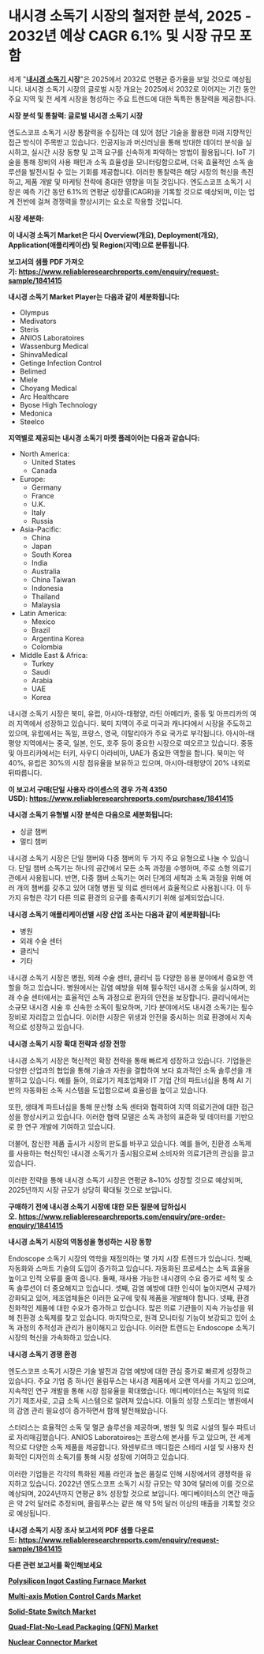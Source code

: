 <p><h1>내시경 소독기 시장의 철저한 분석, 2025 - 2032년 예상 CAGR 6.1% 및 시장 규모 포함</h1></p><p>세계 "<strong><a href="https://www.reliableresearchreports.com/endoscope-disinfectors-r1841415?utm_campaign=106&utm_medium=8&utm_source=Github&utm_content=ia&utm_term=13022025&utm_id=endoscope-disinfectors">내시경 소독기&nbsp;</a></strong><strong>시장</strong>"은 2025에서 2032로 연평균 증가율을 보일 것으로 예상됩니다. 내시경 소독기 시장의 글로벌 시장 개요는 2025에서 2032로 이어지는 기간 동안 주요 지역 및 전 세계 시장을 형성하는 주요 트렌드에 대한 독특한 통찰력을 제공합니다.</p>
<p><strong>시장 분석 및 통찰력: 글로벌 내시경 소독기 시장</strong></p>
<p><p>엔도스코프 소독기 시장 통찰력을 수집하는 데 있어 첨단 기술을 활용한 미래 지향적인 접근 방식이 주목받고 있습니다. 인공지능과 머신러닝을 통해 방대한 데이터 분석을 실시하고, 실시간 시장 동향 및 고객 요구를 신속하게 파악하는 방법이 활용됩니다. IoT 기술을 통해 장비의 사용 패턴과 소독 효율성을 모니터링함으로써, 더욱 효율적인 소독 솔루션을 발전시킬 수 있는 기회를 제공합니다. 이러한 통찰력은 해당 시장의 혁신을 촉진하고, 제품 개발 및 마케팅 전략에 중대한 영향을 미칠 것입니다. 엔도스코프 소독기 시장은 예측 기간 동안 6.1%의 연평균 성장률(CAGR)을 기록할 것으로 예상되며, 이는 업계 전반에 걸쳐 경쟁력을 향상시키는 요소로 작용할 것입니다.</p><a href="%7CAUTHORITHY_DOMAIN_URL%7C?utm_campaign=106&utm_medium=8&utm_source=Github&utm_content=ia&utm_term=13022025&utm_id=endoscope-disinfectors"></a></p>
<p><strong>시장 세분화:</strong></p>
<p><strong>이 내시경 소독기 Market은 다시 Overview(개요), Deployment(개요), Application(애플리케이션) 및 Region(지역)으로 분류됩니다.</strong></p>
<p><strong>보고서의 샘플 PDF 가져오기:&nbsp;<a href="https://www.reliableresearchreports.com/enquiry/request-sample/1841415?utm_campaign=106&utm_medium=8&utm_source=Github&utm_content=ia&utm_term=13022025&utm_id=endoscope-disinfectors">https://www.reliableresearchreports.com/enquiry/request-sample/1841415</a></strong><strong></strong></p>
<p><strong>내시경 소독기 Market Player는 다음과 같이 세분화됩니다:</strong></p>
<p><ul><li>Olympus</li><li>Medivators</li><li>Steris</li><li>ANIOS Laboratoires</li><li>Wassenburg Medical</li><li>ShinvaMedical</li><li>Getinge Infection Control</li><li>Belimed</li><li>Miele</li><li>Choyang Medical</li><li>Arc Healthcare</li><li>Byose High Technology</li><li>Medonica</li><li>Steelco</li></ul></p>
<p><strong>지역별로 제공되는 내시경 소독기 마켓 플레이어는 다음과 같습니다:</strong></p>
<p><ul>
    <li>
        North America:
        <ul>
            <li>United States</li>
            <li>Canada</li>
        </ul>
    </li>
    <li>
        Europe:
        <ul>
            <li>Germany</li>
            <li>France</li>
            <li>U.K.</li>
            <li>Italy</li>
            <li>Russia</li>
        </ul>
    </li>
    <li>
        Asia-Pacific:
        <ul>
            <li>China</li>
            <li>Japan</li>
            <li>South Korea</li>
            <li>India</li>
            <li>Australia</li>
            <li>China Taiwan</li>
            <li>Indonesia</li>
            <li>Thailand</li>
            <li>Malaysia</li>
        </ul>
    </li>
    <li>
        Latin America:
        <ul>
            <li>Mexico</li>
            <li>Brazil</li>
            <li>Argentina Korea</li>
            <li>Colombia</li>
        </ul>
    </li>
    <li>
        Middle East & Africa:
        <ul>
            <li>Turkey</li>
            <li>Saudi</li>
            <li>Arabia</li>
            <li>UAE</li>
            <li>Korea</li>
        </ul>
    </li>
    </ul></p>
<p><p>내시경 소독기 시장은 북미, 유럽, 아시아-태평양, 라틴 아메리카, 중동 및 아프리카의 여러 지역에서 성장하고 있습니다. 북미 지역이 주로 미국과 캐나다에서 시장을 주도하고 있으며, 유럽에서는 독일, 프랑스, 영국, 이탈리아가 주요 국가로 부각됩니다. 아시아-태평양 지역에서는 중국, 일본, 인도, 호주 등이 중요한 시장으로 떠오르고 있습니다. 중동 및 아프리카에서는 터키, 사우디 아라비아, UAE가 중요한 역할을 합니다. 북미는 약 40%, 유럽은 30%의 시장 점유율을 보유하고 있으며, 아시아-태평양이 20% 내외로 뒤따릅니다.</p></p>
<p><strong>이 보고서 구매(단일 사용자 라이센스의 경우 가격 4350 USD):&nbsp;<a href="https://www.reliableresearchreports.com/purchase/1841415?utm_campaign=106&utm_medium=8&utm_source=Github&utm_content=ia&utm_term=13022025&utm_id=endoscope-disinfectors">https://www.reliableresearchreports.com/purchase/1841415</a></strong></p>
<p><strong>내시경 소독기 유형별 시장 분석은 다음으로 세분화됩니다:</strong></p>
<p><ul><li>싱글 챔버</li><li>멀티 챔버</li></ul></p>
<p><p>내시경 소독기 시장은 단일 챔버와 다중 챔버의 두 가지 주요 유형으로 나눌 수 있습니다. 단일 챔버 소독기는 하나의 공간에서 모든 소독 과정을 수행하며, 주로 소형 의료기관에서 사용됩니다. 반면, 다중 챔버 소독기는 여러 단계의 세척과 소독 과정을 위해 여러 개의 챔버를 갖추고 있어 대형 병원 및 의료 센터에서 효율적으로 사용됩니다. 이 두 가지 유형은 각기 다른 의료 환경의 요구를 충족시키기 위해 설계되었습니다.</p></p>
<p><strong>내시경 소독기 애플리케이션별 시장 산업 조사는 다음과 같이 세분화됩니다:</strong></p>
<p><ul><li>병원</li><li>외래 수술 센터</li><li>클리닉</li><li>기타</li></ul></p>
<p><p>내시경 소독기 시장은 병원, 외래 수술 센터, 클리닉 등 다양한 응용 분야에서 중요한 역할을 하고 있습니다. 병원에서는 감염 예방을 위해 필수적인 내시경 소독을 실시하며, 외래 수술 센터에서는 효율적인 소독 과정으로 환자의 안전을 보장합니다. 클리닉에서는 소규모 내시경 시술 후 신속한 소독이 필요하며, 기타 분야에서도 내시경 소독기는 필수 장비로 자리잡고 있습니다. 이러한 시장은 위생과 안전을 중시하는 의료 환경에서 지속적으로 성장하고 있습니다.</p></p>
<p><strong>내시경 소독기 시장 확대 전략과 성장 전망</strong></p>
<p><p>내시경 소독기 시장은 혁신적인 확장 전략을 통해 빠르게 성장하고 있습니다. 기업들은 다양한 산업과의 협업을 통해 기술과 자원을 결합하여 보다 효과적인 소독 솔루션을 개발하고 있습니다. 예를 들어, 의료기기 제조업체와 IT 기업 간의 파트너십을 통해 AI 기반의 자동화된 소독 시스템을 도입함으로써 효율성을 높이고 있습니다. </p><p>또한, 생태계 파트너십을 통해 분산형 소독 센터와 협력하여 지역 의료기관에 대한 접근성을 향상시키고 있습니다. 이러한 협력 모델은 소독 과정의 표준화 및 데이터를 기반으로 한 연구 개발에 기여하고 있습니다. </p><p>더불어, 참신한 제품 출시가 시장의 판도를 바꾸고 있습니다. 예를 들어, 친환경 소독제를 사용하는 혁신적인 내시경 소독기가 출시됨으로써 소비자와 의료기관의 관심을 끌고 있습니다. </p><p>이러한 전략을 통해 내시경 소독기 시장은 연평균 8~10% 성장할 것으로 예상되며, 2025년까지 시장 규모가 상당히 확대될 것으로 보입니다.</p></p>
<p><strong>구매하기 전에 내시경 소독기 시장에 대한 모든 질문에 답하십시오.&nbsp;<a href="https://www.reliableresearchreports.com/enquiry/pre-order-enquiry/1841415?utm_campaign=106&utm_medium=8&utm_source=Github&utm_content=ia&utm_term=13022025&utm_id=endoscope-disinfectors">https://www.reliableresearchreports.com/enquiry/pre-order-enquiry/1841415</a></strong><strong></strong></p>
<p><strong>내시경 소독기 시장의 역동성을 형성하는 시장 동향</strong></p>
<p><p>Endoscope 소독기 시장의 역학을 재정의하는 몇 가지 시장 트렌드가 있습니다. 첫째, 자동화와 스마트 기술의 도입이 증가하고 있습니다. 자동화된 프로세스는 소독 효율을 높이고 인적 오류를 줄여 줍니다. 둘째, 재사용 가능한 내시경의 수요 증가로 세척 및 소독 솔루션이 더 중요해지고 있습니다. 셋째, 감염 예방에 대한 인식이 높아지면서 규제가 강화되고 있어, 제조업체들은 이러한 요구에 맞춰 제품을 개발해야 합니다. 넷째, 환경 친화적인 제품에 대한 수요가 증가하고 있습니다. 많은 의료 기관들이 지속 가능성을 위해 친환경 소독제를 찾고 있습니다. 마지막으로, 원격 모니터링 기능이 보강되고 있어 소독 과정의 추적성과 관리가 용이해지고 있습니다. 이러한 트렌드는 Endoscope 소독기 시장의 혁신을 가속화하고 있습니다.</p></p>
<p><strong>내시경 소독기 경쟁 환경</strong></p>
<p><p>엔도스코프 소독기 시장은 기술 발전과 감염 예방에 대한 관심 증가로 빠르게 성장하고 있습니다. 주요 기업 중 하나인 올림푸스는 내시경 제품에서 오랜 역사를 가지고 있으며, 지속적인 연구 개발을 통해 시장 점유율을 확대했습니다. 메디베이터스는 독일의 의료 기기 제조사로, 고급 소독 시스템으로 알려져 있습니다. 이들의 성장 스토리는 병원에서의 감염 관리 필요성이 증가하면서 함께 발전해왔습니다.</p><p>스터리스는 효율적인 소독 및 멸균 솔루션을 제공하며, 병원 및 의료 시설의 필수 파트너로 자리매김했습니다. ANIOS Laboratoires는 프랑스에 본사를 두고 있으며, 전 세계적으로 다양한 소독 제품을 제공합니다. 와센부르크 메디컬은 스테리 시설 및 사용자 친화적인 디자인의 소독기를 통해 시장 성장에 기여하고 있습니다.</p><p>이러한 기업들은 각각의 특화된 제품 라인과 높은 품질로 인해 시장에서의 경쟁력을 유지하고 있습니다. 2022년 엔도스코프 소독기 시장 규모는 약 30억 달러에 이를 것으로 예상되며, 2024년까지 연평균 8% 성장할 것으로 보입니다. 메디베이터스의 연간 매출은 약 2억 달러로 추정되며, 올림푸스는 같은 해 약 5억 달러 이상의 매출을 기록할 것으로 예상됩니다.</p></p>
<p><strong>내시경 소독기 시장 조사 보고서의 PDF 샘플 다운로드:&nbsp;<a href="https://www.reliableresearchreports.com/enquiry/request-sample/1841415?utm_campaign=106&utm_medium=8&utm_source=Github&utm_content=ia&utm_term=13022025&utm_id=endoscope-disinfectors">https://www.reliableresearchreports.com/enquiry/request-sample/1841415</a></strong></p>
<p><strong></strong></p>
<p><strong></strong></p>
<p><strong></strong></p>
<p><strong></strong></p>
<p><strong>다른 관련 보고서를 확인해보세요</strong></p>
<p><strong><p><a href="https://github.com/akaalahk/Market-Research-Report-List-1/blob/main/polysilicon-ingot-casting-furnace-market.md?utm_campaign=106&utm_medium=8&utm_source=Github&utm_content=ia&utm_term=13022025&utm_id=endoscope-disinfectors">Polysilicon Ingot Casting Furnace Market</a></p><p><a href="https://github.com/agdonthisa/Market-Research-Report-List-1/blob/main/multi-axis-motion-control-cards-market.md?utm_campaign=106&utm_medium=8&utm_source=Github&utm_content=ia&utm_term=13022025&utm_id=endoscope-disinfectors">Multi-axis Motion Control Cards Market</a></p><p><a href="https://github.com/hartsockdonnette82/Market-Research-Report-List-1/blob/main/solid-state-switch-market.md?utm_campaign=106&utm_medium=8&utm_source=Github&utm_content=ia&utm_term=13022025&utm_id=endoscope-disinfectors">Solid-State Switch Market</a></p><p><a href="https://github.com/saaindosya/Market-Research-Report-List-1/blob/main/quad-flat-no-lead-packaging-qfn-market.md?utm_campaign=106&utm_medium=8&utm_source=Github&utm_content=ia&utm_term=13022025&utm_id=endoscope-disinfectors">Quad-Flat-No-Lead Packaging (QFN) Market</a></p><p><a href="https://github.com/penglatilles/Market-Research-Report-List-1/blob/main/nuclear-connector-market.md?utm_campaign=106&utm_medium=8&utm_source=Github&utm_content=ia&utm_term=13022025&utm_id=endoscope-disinfectors">Nuclear Connector Market</a></p></strong></p>